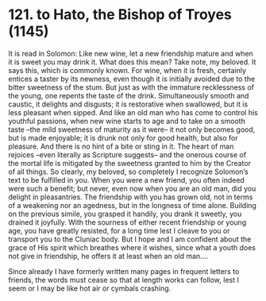 # 121. to Hato, the Bishop of Troyes \(1145\)

It is read in Solomon: Like new wine, let a new friendship mature and when it is sweet you may drink it. What does this mean? Take note, my beloved. It says this, which is commonly known. For wine, when it is fresh, certainly entices a taster by its newness, even though it is initially avoided due to the bitter sweetness of the stum. But just as with the immature recklessness of the young, one repents the taste of the drink. Simultaneously smooth and caustic, it delights and disgusts; it is restorative when swallowed, but it is less pleasant when sipped. And like an old man who has come to control his youthful passions, when new wine starts to age and to take on a smooth taste –the mild sweetness of maturity as it were– it not only becomes good, but is made enjoyable; it is drunk not only for good health, but also for pleasure. And there is no hint of a bite or sting in it. The heart of man rejoices –even literally as Scripture suggests– and the onerous course of the mortal life is mitigated by the sweetness granted to him by the Creator of all things. So clearly, my beloved, so completely I recognize Solomon’s text to be fulfilled in you. When you were a new friend, you often indeed were such a benefit; but never, even now when you are an old man, did you delight in pleasantries. The friendship with you has grown old, not in terms of a weakening nor an agedness, but in the longness of time alone. Building on the previous simile, you grasped it handily, you drank it sweetly, you drained it joyfully. With the sourness of either recent friendship or young age, you have greatly resisted, for a long time lest I cleave to you or transport you to the Cluniac body. But I hope and I am confident about the grace of His spirit which breathes where it wishes, since what a youth does not give in friendship, he offers it at least when an old man....

Since already I have formerly written many pages in frequent letters to friends, the words must cease so that at length works can follow, lest I seem or I may be like hot air or cymbals crashing.

